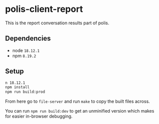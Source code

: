 # polis-client-report

This is the report conversation results part of polis.

## Dependencies

* node `18.12.1`
* npm `8.19.2`

## Setup

```sh
n 18.12.1
npm install
npm run build:prod
```

From here go to `file-server` and run `make` to copy the built files across.

You can run `npm run build:dev` to get an unminified version which makes for easier in-browser debugging.
